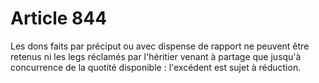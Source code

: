 # Article 844

Les dons faits par préciput ou avec dispense de rapport ne peuvent être retenus ni les legs réclamés par l'héritier venant à partage que jusqu'à concurrence de la quotité disponible : l'excédent est sujet à réduction.
